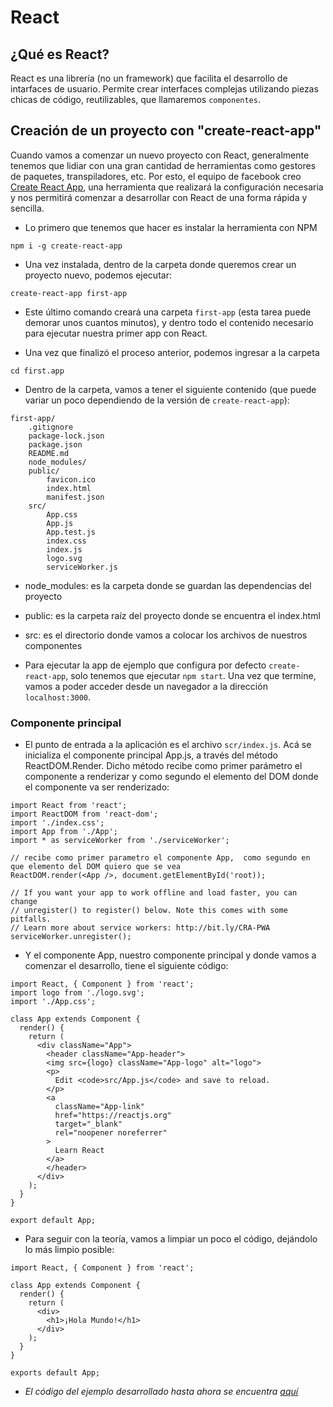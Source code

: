 # React

## ¿Qué es React?

React es una librería (no un framework) que facilita el desarrollo de intarfaces de usuario. Permite crear interfaces complejas utilizando piezas chicas de código, reutilizables, que llamaremos `componentes`.

## Creación de un proyecto con "create-react-app"

Cuando vamos a comenzar un nuevo proyecto con React, generalmente tenemos que lidiar con una gran cantidad de herramientas como gestores de paquetes, transpiladores, etc. Por esto, el equipo de facebook creo [Create React App](https://github.com/facebook/create-react-app), una herramienta que realizará la configuración necesaria y nos permitirá comenzar a desarrollar con React de una forma rápida y sencilla.

- Lo primero que tenemos que hacer es instalar la herramienta con NPM

```
npm i -g create-react-app
```

- Una vez instalada, dentro de la carpeta donde queremos crear un proyecto nuevo, podemos ejecutar:

```
create-react-app first-app
```
- Este último comando creará una carpeta `first-app` (esta tarea puede demorar unos cuantos minutos), y dentro todo el contenido necesario para ejecutar nuestra primer app con React.

- Una vez que finalizó el proceso anterior, podemos ingresar a la carpeta

```
cd first.app
```

- Dentro de la carpeta, vamos a tener el siguiente contenido (que puede variar un poco dependiendo de la versión de `create-react-app`):

```
first-app/
    .gitignore
    package-lock.json
    package.json
    README.md
    node_modules/
    public/
        favicon.ico
        index.html
        manifest.json
    src/
        App.css
        App.js
        App.test.js
        index.css
        index.js
        logo.svg
        serviceWorker.js
```
  - node_modules: es la carpeta donde se guardan las dependencias del proyecto
  - public: es la carpeta raíz del proyecto donde se encuentra el index.html
  - src: es el directorio donde vamos a colocar los archivos de nuestros componentes

- Para ejecutar la app de ejemplo que configura por defecto `create-react-app`, solo tenemos que ejecutar `npm start`. Una vez que termine, vamos a poder acceder desde un navegador a la dirección `localhost:3000`.

### Componente principal

- El punto de entrada a la aplicación es el archivo `scr/index.js`. Acá se inicializa el componente principal App.js, a través del método ReactDOM.Render. Dicho método recibe como primer parámetro el componente a renderizar y como segundo el elemento del DOM donde el componente va ser renderizado:

```
import React from 'react';
import ReactDOM from 'react-dom';
import './index.css';
import App from './App';
import * as serviceWorker from './serviceWorker';

// recibe como primer parametro el componente App,  como segundo en que elemento del DOM quiero que se vea
ReactDOM.render(<App />, document.getElementById('root));

// If you want your app to work offline and load faster, you can change
// unregister() to register() below. Note this comes with some pitfalls.
// Learn more about service workers: http://bit.ly/CRA-PWA
serviceWorker.unregister();
```

- Y el componente App, nuestro componente principal y donde vamos a comenzar el desarrollo, tiene el siguiente código:

```
import React, { Component } from 'react';
import logo from './logo.svg';
import './App.css';

class App extends Component {
  render() {
    return (
      <div className="App">
        <header className="App-header">
        <img src={logo} className="App-logo" alt="logo">
        <p>
          Edit <code>src/App.js</code> and save to reload.
        </p>
        <a
          className="App-link"
          href="https://reactjs.org"
          target="_blank"
          rel="noopener noreferrer"
        >
          Learn React
        </a>
        </header>
      </div>
    );
  }
}

export default App;
```

- Para seguir con la teoría, vamos a limpiar un poco el código, dejándolo lo más limpio posible:

```
import React, { Component } from 'react';

class App extends Component {
  render() {
    return (
      <div>
        <h1>¡Hola Mundo!</h1>
      </div>
    );
  }
}

exports default App;
```

- *El código del ejemplo desarrollado hasta ahora se encuentra [aquí](https://github.com/sebastiantorres86/React/blob/master/ejemplos/01-first-app/first-app/src/App.js)*